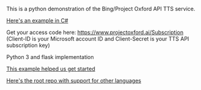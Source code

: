 This is a python demonstration of the Bing/Project Oxford API TTS service.


[Here's an example in C#](https://onedrive.live.com/prev?cid=09a8c02c3b59e575&id=9A8C02C3B59E575%21123&v=TextFileEditor) 

Get your access code here: https://www.projectoxford.ai/Subscription (Client-ID is your Microsoft account ID and Client-Secret is your TTS API subscription key)

Python 3 and flask implementation 

[This example helped us get started](https://github.com/Microsoft/ProjectOxford-ClientSDK/blob/master/Speech/TextToSpeech/Samples-Http/Python/TTSSample.py)

[Here's the root repo with support for other languages](https://github.com/Microsoft/ProjectOxford-ClientSDK)

